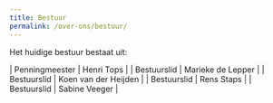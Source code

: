 ```yaml
---
title: Bestuur
permalink: /over-ons/bestuur/
---
```

Het huidige bestuur bestaat uit:

| Penningmeester | Henri Tops           |
| Bestuurslid    | Marieke de Lepper    |
| Bestuurslid    | Koen van der Heijden |
| Bestuurslid    | Rens Staps           |
| Bestuurslid    | Sabine Veeger        |


<!---
## Taakverdeling
Voorzitter: Theo Koert
  * Algemene coördinatie
  * Lid van bestuur van de “Stichting Vrienden van de Volharding”
  * Beheer en coördinatie uniformen

Penningmeester: Henri Tops
  * Verzorging van alle financiële activiteiten

Secretariaat: Hilde van Stiphout
  * Verzorging van alle secretariële activiteiten
  * Contactpersoon/ aanspreekpunt voor opleiding leerlingen, het leerlingenorkest en de Blaas- en Percussiebende, het muziekproject op de basisschool

Bestuurslid: Ton van der Heijden
  * Beheer en onderhoud van instrumenten
  * Aanspreekpunt voor de percussiegroep en instructeur 
--->
